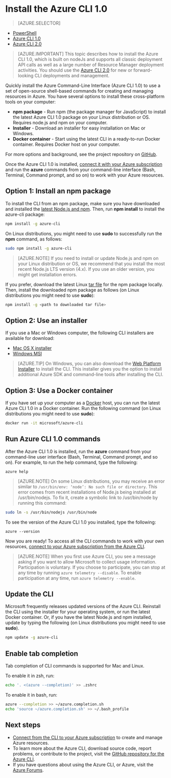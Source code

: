 <properties
    pageTitle="Install the Azure CLI 1.0 | Azure"
    description="Install the Azure CLI 1.0 for Mac, Linux, and Windows to start using Azure services"
    editor=""
    manager="timlt"
    documentationcenter=""
    author="squillace"
    services="virtual-machines-linux,virtual-network,storage,azure-resource-manager"
    tags="azure-resource-manager,azure-service-management" />
<tags
    ms.assetid="bdb776c8-7a76-4f3a-887c-236b4fffee10"
    ms.service="multiple"
    ms.workload="multiple"
    ms.tgt_pltfrm="command-line-interface"
    ms.devlang="na"
    ms.topic="article"
    ms.date="03/20/2017"
    wacn.date=""
    ms.author="rasquill" />

# Install the Azure CLI 1.0
> [AZURE.SELECTOR]
- [PowerShell](/documentation/articles/powershell-install-configure)
- [Azure CLI 1.0](/documentation/articles/cli-install-nodejs/)
- [Azure CLI 2.0](https://docs.microsoft.com/en-us/cli/azure/install-azure-cli/)

> [AZURE.IMPORTANT]
> This topic describes how to install the Azure CLI 1.0, which is built on nodeJs and supports all classic deployment API calls as well as a large number of Resource Manager deployment activities. You should use the [Azure CLI 2.0](https://docs.microsoft.com/en-us/cli/azure/overview) for new or forward-looking CLI deployments and management.

Quickly install the Azure Command-Line Interface (Azure CLI 1.0) to use a set of open-source shell-based commands for creating and managing resources in Azure. You have several options to install these cross-platform tools on your computer:

- **npm package** - Run npm (the package manager for JavaScript) to install the latest Azure CLI 1.0 package on your Linux distribution or OS. Requires node.js and npm on your computer.
- **Installer** - Download an installer for easy installation on Mac or Windows.
- **Docker container** - Start using the latest CLI in a ready-to-run Docker container. Requires Docker host on your computer.

For more options and background, see the project repository on [GitHub](https://github.com/azure/azure-xplat-cli).

Once the Azure CLI 1.0 is installed, [connect it with your Azure subscription](/documentation/articles/xplat-cli-connect/) and run the **azure** commands from your command-line interface (Bash, Terminal, Command prompt, and so on) to work with your Azure resources.

## Option 1: Install an npm package
To install the CLI from an npm package, make sure you have downloaded and installed the [latest Node.js and npm](https://nodejs.org/en/download/package-manager/). Then, run **npm install** to install the azure-cli package:

```bash
npm install -g azure-cli
```

On Linux distributions, you might need to use **sudo** to successfully run the **npm** command, as follows:

```bash
sudo npm install -g azure-cli
```

> [AZURE.NOTE]
> If you need to install or update Node.js and npm on your Linux distribution or OS, we recommend that you install the most recent Node.js LTS version (4.x). If you use an older version, you might get installation errors.

If you prefer, download the latest Linux [tar file][linux-installer] for the npm package locally. Then, install the downloaded npm package as follows (on Linux distributions you might need to use **sudo**):

```bash
npm install -g <path to downloaded tar file>
```

## Option 2: Use an installer
If you use a Mac or Windows computer, the following CLI installers are available for download:

- [Mac OS X installer][mac-installer]
- [Windows MSI][windows-installer]

> [AZURE.TIP]
> On Windows, you can also download the [Web Platform Installer](https://go.microsoft.com/?linkid=9828653) to install the CLI. This installer gives you the option to install additional Azure SDK and command-line tools after installing the CLI.

## Option 3: Use a Docker container
If you have set up your computer as a [Docker](https://docs.docker.com/engine/understanding-docker/) host, you can run the latest Azure CLI 1.0 in a Docker container. Run the following command (on Linux distributions you might need to use **sudo**):

```bash
docker run -it microsoft/azure-cli
```

## Run Azure CLI 1.0 commands
After the Azure CLI 1.0 is installed, run the **azure** command from your command-line user interface (Bash, Terminal, Command prompt, and so on). For example, to run the help command, type the following:

```azurecli
azure help
```

> [AZURE.NOTE]
> On some Linux distributions, you may receive an error similar to `/usr/bin/env: ‘node’: No such file or directory`. This error comes from recent installations of Node.js being installed at /usr/bin/nodejs. To fix it, create a symbolic link to /usr/bin/node by running this command:

```bash
sudo ln -s /usr/bin/nodejs /usr/bin/node
```

To see the version of the Azure CLI 1.0 you installed, type the following:

```azurecli
azure --version
```

Now you are ready! To access all the CLI commands to work with your own resources, [connect to your Azure subscription from the Azure CLI](/documentation/articles/xplat-cli-connect/).

> [AZURE.NOTE]
> When you first use Azure CLI, you see a message asking if you want to allow Microsoft to collect usage information. Participation is voluntary. If you choose to participate, you can stop at any time by running `azure telemetry --disable`. To enable participation at any time, run `azure telemetry --enable`.

## Update the CLI
Microsoft frequently releases updated versions of the Azure CLI. Reinstall the CLI using the installer for your operating system, or run the latest Docker container. Or, if you have the latest Node.js and npm installed, update by typing the following (on Linux distributions you might need to use **sudo**).

```bash
npm update -g azure-cli
```

## Enable tab completion
Tab completion of CLI commands is supported for Mac and Linux.

To enable it in zsh, run:

```bash
echo '. <(azure --completion)' >> .zshrc
```

To enable it in bash, run:

```bash
azure --completion >> ~/azure.completion.sh
echo 'source ~/azure.completion.sh' >> ~/.bash_profile
```


## Next steps
- [Connect from the CLI to your Azure subscription](/documentation/articles/xplat-cli-connect/) to create and manage Azure resources.
- To learn more about the Azure CLI, download source code, report problems, or contribute to the project, visit the [GitHub repository for the Azure CLI](https://github.com/azure/azure-xplat-cli).
- If you have questions about using the Azure CLI, or Azure, visit the [Azure Forums](https://social.msdn.microsoft.com/Forums/zh-cn/home?forum=azurescripting).


[mac-installer]: http://aka.ms/mac-azure-cli
[windows-installer]: http://aka.ms/webpi-azure-cli
[linux-installer]: http://aka.ms/linux-azure-cli
[cliasm]:https://docs.microsoft.com/en-us/cli/azure/get-started-with-azure-cli
[cliarm]:/documentation/articles/azure-cli-arm-commands/
